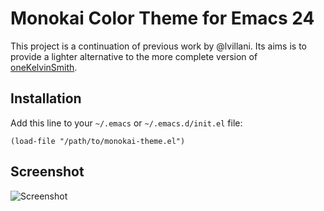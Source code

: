 # Monokai Color Theme for Emacs 24

This project is a continuation of previous work by @lvillani. Its aims
is to provide a lighter alternative to the more complete version of
[oneKelvinSmith](https://github.com/oneKelvinSmith/monokai-emacs).

## Installation

Add this line to your `~/.emacs` or `~/.emacs.d/init.el` file:

    (load-file "/path/to/monokai-theme.el")

## Screenshot

![Screenshot](https://raw.github.com/milouse/el-monokai-theme/master/screenshot/intel_panel.png)
